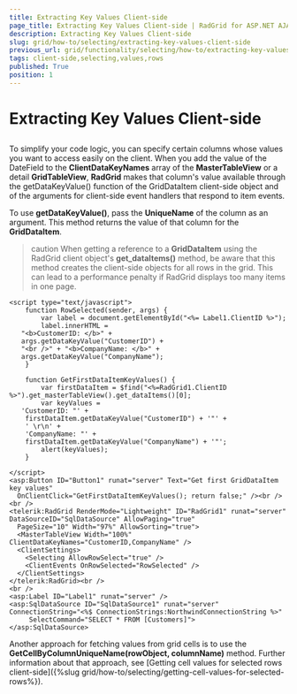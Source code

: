 ```yaml
---
title: Extracting Key Values Client-side
page_title: Extracting Key Values Client-side | RadGrid for ASP.NET AJAX Documentation
description: Extracting Key Values Client-side
slug: grid/how-to/selecting/extracting-key-values-client-side
previous_url: grid/functionality/selecting/how-to/extracting-key-values-client-side
tags: client-side,selecting,values,rows
published: True
position: 1
---
```


# Extracting Key Values Client-side



##

To simplify your code logic, you can specify certain columns whose values you want to access easily on the client. When you add the value of the DateField to the **ClientDataKeyNames** array of the **MasterTableView** or a detail **GridTableView**, **RadGrid** makes that column's value available through the getDataKeyValue() function of the GridDataItem client-side object and of the arguments for client-side event handlers that respond to item events.

To use **getDataKeyValue()**, pass the **UniqueName** of the column as an argument. This method returns the value of that column for the **GridDataItem**.

>caution When getting a reference to a **GridDataItem** using the RadGrid client object's **get_dataItems()** method, be aware that this method creates the client-side objects for all rows in the grid. This can lead to a performance penalty if RadGrid displays too many items in one page.
>

````ASP.NET
<script type="text/javascript">
    function RowSelected(sender, args) {
        var label = document.getElementById("<%= Label1.ClientID %>");
        label.innerHTML =
   "<b>CustomerID: </b>" +
   args.getDataKeyValue("CustomerID") +
   "<br />" + "<b>CompanyName: </b>" +
   args.getDataKeyValue("CompanyName");
    }

    function GetFirstDataItemKeyValues() {
        var firstDataItem = $find("<%=RadGrid1.ClientID %>").get_masterTableView().get_dataItems()[0];
        var keyValues =
   'CustomerID: "' +
    firstDataItem.getDataKeyValue("CustomerID") + '"' +
    ' \r\n' +
    'CompanyName: "' +
    firstDataItem.getDataKeyValue("CompanyName") + '"';
        alert(keyValues);
    }

</script>
<asp:Button ID="Button1" runat="server" Text="Get first GridDataItem key values"
  OnClientClick="GetFirstDataItemKeyValues(); return false;" /><br />
<br />
<telerik:RadGrid RenderMode="Lightweight" ID="RadGrid1" runat="server" DataSourceID="SqlDataSource" AllowPaging="true"
  PageSize="10" Width="97%" AllowSorting="true">
  <MasterTableView Width="100%" ClientDataKeyNames="CustomerID,CompanyName" />
  <ClientSettings>
    <Selecting AllowRowSelect="true" />
    <ClientEvents OnRowSelected="RowSelected" />
  </ClientSettings>
</telerik:RadGrid><br />
<br />
<asp:Label ID="Label1" runat="server" />
<asp:SqlDataSource ID="SqlDataSource1" runat="server" ConnectionString="<%$ ConnectionStrings:NorthwindConnectionString %>"
     SelectCommand="SELECT * FROM [Customers]">
</asp:SqlDataSource>
````

Another approach for fetching values from grid cells is to use the **GetCellByColumnUniqueName(rowObject, columnName)** method. Further information about that approach, see [Getting cell values for selected rows client-side]({%slug grid/how-to/selecting/getting-cell-values-for-selected-rows%}).

